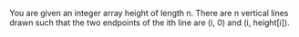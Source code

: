 You are given an integer array height of length n. There are n vertical lines drawn such that the two endpoints of the ith line are (i, 0) and (i, height[i]).
